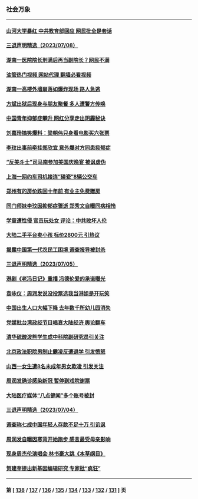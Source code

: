 ### 社会万象
---
#### [山河大学暴红 中共教育部回应 网民批全是套话](../../pages/ncid282/n14030785.md?07090845) 
#### [三退声明精选（2023/07/08）](../../pages/ncid282/n14030892.md?07090845) 
#### [湖南一医院院长刑满后再当副院长？网民不满](../../pages/ncid282/n14030724.md?07090845) 
#### [油管热门视频 网站代理 翻墙必看视频](http://138.2.39.72:81/youtube.html?epic-marker?07090845)
#### [湖南一高楼外墙崩落如爆炸现场 路人急逃](../../pages/ncid282/n14030657.md?07090845) 
#### [方斌出狱后现身与朋友聚餐 多人遭警方传唤](../../pages/ncid282/n14030398.md?07090845) 
#### [中国青年抑郁症攀升 网红分享走出阴霾秘诀](../../pages/ncid282/n14030378.md?07090845) 
#### [刘嘉玲搞笑爆料：梁朝伟只身看电影买六张票](../../pages/ncid282/n14030440.md?07090845) 
#### [李玟出事前牵挂郑欣宜 意外爆对方同患抑郁症](../../pages/ncid282/n14030471.md?07090845) 
#### [“反美斗士”司马南参加美国庆晚宴 被讽虚伪](../../pages/ncid282/n14030256.md?07090845) 
#### [上海一网约车司机接连“碰瓷”8辆公交车](../../pages/ncid282/n14030267.md?07090845) 
#### [郑州有的房价跌回十年前 有业主免费赠房](../../pages/ncid282/n14030151.md?07090845) 
#### [同门师妹李玟因抑郁症骤逝 郑秀文自曝同病相怜](../../pages/ncid282/n14029832.md?07090845) 
#### [学童遭性侵 官员玩处女 评论：中共败坏人伦](../../pages/ncid282/n14029847.md?07090845) 
#### [大陆二手平台卖小孩 标价2800元 引热议](../../pages/ncid282/n14029545.md?07090845) 
#### [揭露中国第一代农民工困境 调查报导被封杀](../../pages/ncid282/n14029209.md?07090845) 
#### [三退声明精选（2023/07/05）](../../pages/ncid282/n14029314.md?07090845) 
#### [港剧《老冯日记》重播 冯德伦爱的承诺曝光](../../pages/ncid282/n14029085.md?07090845) 
#### [袁咏仪：周润发说没投票选我当港姐是开玩笑](../../pages/ncid282/n14029038.md?07090845) 
#### [中国出生人口大幅下降 去年数千所幼儿园消失](../../pages/ncid282/n14029089.md?07090845) 
#### [党媒批台湾政经节目唱衰大陆经济 舆论翻车](../../pages/ncid282/n14029066.md?07090845) 
#### [清华硫酸泼熊学生成中科院副研究员引关注](../../pages/ncid282/n14028738.md?07090845) 
#### [北京政法职院男制止霸凌反遭退学 引发愤怒](../../pages/ncid282/n14028415.md?07090845) 
#### [山西一女生遭8名未成年男女欺凌 引发关注](../../pages/ncid282/n14028411.md?07090845) 
#### [周润发确诊感染新冠 暂停到戏院谢票](../../pages/ncid282/n14028270.md?07090845) 
#### [大陆医疗媒体“八点健闻”多个账号被封](../../pages/ncid282/n14028029.md?07090845) 
#### [三退声明精选（2023/07/04）](../../pages/ncid282/n14028209.md?07090845) 
#### [调查称七成中国年轻人存款不足十万 引讥讽](../../pages/ncid282/n14027830.md?07090845) 
#### [周润发自曝因寒背开始跑步 感言最受母亲影响](../../pages/ncid282/n14027693.md?07090845) 
#### [现身周杰伦演唱会 林书豪大跳《本草纲目》](../../pages/ncid282/n14027653.md?07090845) 
#### [贺建奎提出新基因编辑研究 专家批“疯狂”](../../pages/ncid282/n14027624.md?07090845) 

---
#### 第 [ [138](./138.md?07090845) / [137](./137.md?07090845) / [136](./136.md?07090845) / [135](./135.md?07090845) / [134](./134.md?07090845) / [133](./133.md?07090845) / [132](./132.md?07090845) / [131](./131.md?07090845) ] 页
